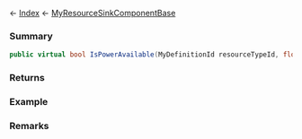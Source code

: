 ← [Index](Api-Index) ← [MyResourceSinkComponentBase](VRage.Game.Components.MyResourceSinkComponentBase)

### Summary

```csharp
public virtual bool IsPowerAvailable(MyDefinitionId resourceTypeId, float power)
```

### Returns

### Example

### Remarks

